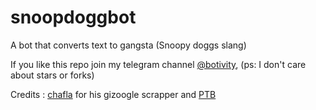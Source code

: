 # snoopdoggbot
A bot that converts text to gangsta 
(Snoopy doggs slang)

If you like this repo join my telegram channel [@botivity](https://telegram.dog/botivity),
(ps: I don't care about stars or forks)





Credits :
[chafla](https://github.com/chafla) for his gizoogle scrapper
and [PTB](https://github.com/python-telegram-bot/python-telegram-bot)
